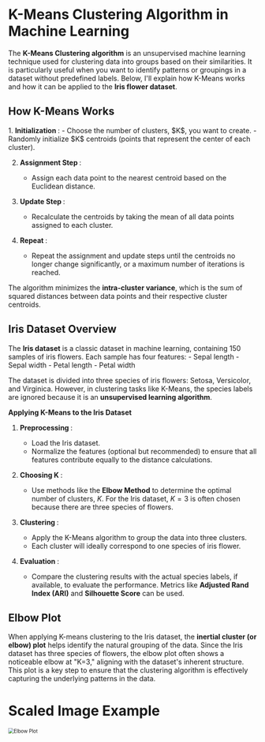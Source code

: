 <H1> K-Means Clustering Algorithm in Machine Learning </H1>

The <b>K-Means Clustering algorithm</b> is an unsupervised machine learning technique used for clustering data into groups based on their similarities. It is particularly useful when you want to identify patterns or groupings in a dataset without predefined labels. Below, I'll explain how K-Means works and how it can be applied to the <b>Iris flower dataset</b>.


<h2> How K-Means Works </h2>
1. <b> Initialization </b>:
   - Choose the number of clusters, $K$, you want to create.
   - Randomly initialize $K$ centroids (points that represent the center of each cluster).

2. <b> Assignment Step </b>:
   - Assign each data point to the nearest centroid based on the Euclidean distance.

3. <b> Update Step </b>:
   - Recalculate the centroids by taking the mean of all data points assigned to each cluster.

4. <b> Repeat </b>:
   - Repeat the assignment and update steps until the centroids no longer change significantly, or a maximum number of iterations is reached.

The algorithm minimizes the <b>intra-cluster variance</b>, which is the sum of squared distances between data points and their respective cluster centroids.


<h2> Iris Dataset Overview </h2>
The <b>Iris dataset</b> is a classic dataset in machine learning, containing 150 samples of iris flowers. Each sample has four features:
- Sepal length
- Sepal width
- Petal length
- Petal width

The dataset is divided into three species of iris flowers: Setosa, Versicolor, and Virginica. However, in clustering tasks like K-Means, the species labels are ignored because it is an <b>unsupervised learning algorithm</b>.

<b> Applying K-Means to the Iris Dataset </b>
1. <b> Preprocessing </b>:
   - Load the Iris dataset.
   - Normalize the features (optional but recommended) to ensure that all features contribute equally to the distance calculations.

2. <b> Choosing K </b>:
   - Use methods like the <b>Elbow Method</b> to determine the optimal number of clusters, $K$. For the Iris dataset, $K=3$ is often chosen because there are three species of flowers.

3. <b> Clustering </b>:
   - Apply the K-Means algorithm to group the data into three clusters.
   - Each cluster will ideally correspond to one species of iris flower.

4. <b> Evaluation </b>:
   - Compare the clustering results with the actual species labels, if available, to evaluate the performance. Metrics like <b> Adjusted Rand Index (ARI)</b> and <b>Silhouette Score</b> can be used.
  
<h2> Elbow Plot </h2>
When applying K-means clustering to the Iris dataset, the <b>inertial cluster (or elbow) plot</b> helps identify the natural grouping of the data. Since the Iris dataset has three species of flowers, the elbow plot often shows a noticeable elbow at "K=3," aligning with the dataset's inherent structure. This plot is a key step to ensure that the clustering algorithm is effectively capturing the underlying patterns in the data.  

<head>
    <meta charset="UTF-8">
    <meta name="viewport" content="width=device-width, initial-scale=1.0">
    <title>Elbow Method for Optimal K</title>
    <style>
        .scaled-image {
            transform: scale(0.7); /* Scale factor of 1.5 */
            /* Optional: Set the transform origin if needed */
            transform-origin: top left; 
        }
    </style>
</head>
<body>
    <h1>Scaled Image Example</h1>
    <img src="./inertia_cluster_no.png" alt="Elbow Plot" class="scaled-image">
</body>


 
